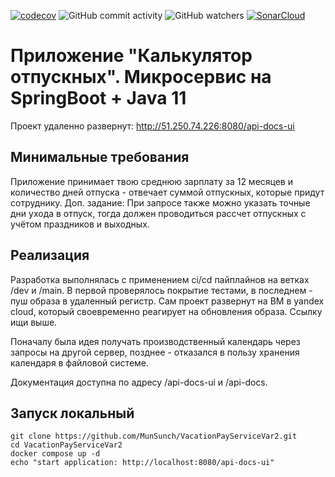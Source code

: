 [![codecov](https://codecov.io/gh/MunSunch/VacationPayServiceVar2/graph/badge.svg?token=EZ44G3V576)](https://codecov.io/gh/MunSunch/VacationPayServiceVar2) 
![GitHub commit activity](https://img.shields.io/github/commit-activity/w/MunSunch/VacationPayServiceVar2)
![GitHub watchers](https://img.shields.io/github/watchers/MunSunch/VacationPayServiceVar2)
[![SonarCloud](https://sonarcloud.io/images/project_badges/sonarcloud-black.svg)](https://sonarcloud.io/summary/new_code?id=MunSunch_VacationPayServiceVar2)

# Приложение "Калькулятор отпускных". Микросервис на SpringBoot + Java 11
Проект удаленно развернут: http://51.250.74.226:8080/api-docs-ui

## Минимальные требования
Приложение принимает твою среднюю зарплату за 12 месяцев и количество дней отпуска - отвечает суммой отпускных, которые придут сотруднику.
Доп. задание: При запросе также можно указать точные дни ухода в отпуск, тогда должен проводиться рассчет отпускных с учётом праздников и выходных.

## Реализация
Разработка выполнялась с применением ci/cd пайплайнов на ветках /dev и /main. В первой проверялось покрытие тестами, в
последнем - пуш образа в удаленный регистр. Сам проект развернут на ВМ в yandex cloud, который своевременно реагирует на обновления
образа. Ссылку ищи выше.

Поначалу была идея получать производственный календарь через запросы на другой сервер, позднее - отказался
в пользу хранения календаря в файловой системе. 

Документация доступна по адресу /api-docs-ui и /api-docs.

## Запуск локальный
```
git clone https://github.com/MunSunch/VacationPayServiceVar2.git
cd VacationPayServiceVar2
docker compose up -d
echo "start application: http://localhost:8080/api-docs-ui"
```
